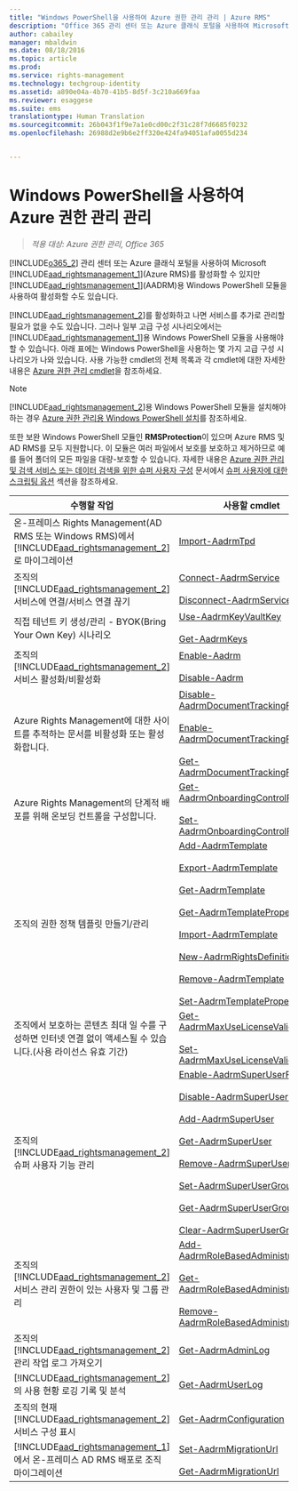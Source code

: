 ```yaml
---
title: "Windows PowerShell을 사용하여 Azure 권한 관리 관리 | Azure RMS"
description: "Office 365 관리 센터 또는 Azure 클래식 포털을 사용하여 Microsoft Azure RMS(권한 관리)를 활성화할 수 있지만 AADRM용 Windows PowerShell 모듈을 사용하여 활성화할 수도 있습니다."
author: cabailey
manager: mbaldwin
ms.date: 08/18/2016
ms.topic: article
ms.prod: 
ms.service: rights-management
ms.technology: techgroup-identity
ms.assetid: a890e04a-4b70-41b5-8d5f-3c210a669faa
ms.reviewer: esaggese
ms.suite: ems
translationtype: Human Translation
ms.sourcegitcommit: 26b043f1f9e7a1e0cd00c2f31c28f7d6685f0232
ms.openlocfilehash: 26988d2e9b6e2ff320e424fa94051afa0055d234


---
```


# Windows PowerShell을 사용하여 Azure 권한 관리 관리

>*적용 대상: Azure 권한 관리, Office 365*

[!INCLUDE[o365_2](../includes/o365_2_md.md)] 관리 센터 또는 Azure 클래식 포털을 사용하여 Microsoft [!INCLUDE[aad_rightsmanagement_1](../includes/aad_rightsmanagement_1_md.md)](Azure RMS)를 활성화할 수 있지만 [!INCLUDE[aad_rightsmanagement_1](../includes/aad_rightsmanagement_1_md.md)](AADRM)용 Windows PowerShell 모듈을 사용하여 활성화할 수도 있습니다.

[!INCLUDE[aad_rightsmanagement_2](../includes/aad_rightsmanagement_2_md.md)]를 활성화하고 나면 서비스를 추가로 관리할 필요가 없을 수도 있습니다. 그러나 일부 고급 구성 시나리오에서는 [!INCLUDE[aad_rightsmanagement_1](../includes/aad_rightsmanagement_1_md.md)]용 Windows PowerShell 모듈을 사용해야 할 수 있습니다. 아래 표에는 Windows PowerShell을 사용하는 몇 가지 고급 구성 시나리오가 나와 있습니다. 사용 가능한 cmdlet의 전체 목록과 각 cmdlet에 대한 자세한 내용은 [Azure 권한 관리 cmdlet](http://msdn.microsoft.com/library/azure/dn629398.aspx)을 참조하세요.

> [!NOTE]
> [!INCLUDE[aad_rightsmanagement_2](../includes/aad_rightsmanagement_2_md.md)]용 Windows PowerShell 모듈을 설치해야 하는 경우 [Azure 권한 관리용 Windows PowerShell 설치](install-powershell.md)를 참조하세요.

또한 보완 Windows PowerShell 모듈인 **RMSProtection**이 있으며 Azure RMS 및 AD RMS를 모두 지원합니다. 이 모듈은 여러 파일에서 보호를 보호하고 제거하므로 예를 들어 폴더의 모든 파일을 대량-보호할 수 있습니다. 자세한 내용은 [Azure 권한 관리 및 검색 서비스 또는 데이터 검색을 위한 슈퍼 사용자 구성](configure-super-users.md) 문서에서 [슈퍼 사용자에 대한 스크립팅 옵션](configure-super-users.md#scripting-options-for-super-users) 섹션을 참조하세요.

|수행할 작업|사용할 cmdlet|
|-------------------|------------------------------|
|온-프레미스 Rights Management(AD RMS 또는 Windows RMS)에서 [!INCLUDE[aad_rightsmanagement_2](../includes/aad_rightsmanagement_2_md.md)]로 마이그레이션|[Import-AadrmTpd](http://msdn.microsoft.com/library/azure/dn857523.aspx)|
|조직의 [!INCLUDE[aad_rightsmanagement_2](../includes/aad_rightsmanagement_2_md.md)] 서비스에 연결/서비스 연결 끊기|[Connect-AadrmService](http://msdn.microsoft.com/library/azure/dn629415.aspx)<br /><br />[Disconnect-AadrmService](http://msdn.microsoft.com/library/azure/dn629416.aspx)|
|직접 테넌트 키 생성/관리 - BYOK(Bring Your Own Key) 시나리오|[Use-AadrmKeyVaultKey](https://msdn.microsoft.com/library/azure/mt759829.aspx)<br /><br />[Get-AadrmKeys](http://msdn.microsoft.com/library/azure/dn629420.aspx)|
|조직의 [!INCLUDE[aad_rightsmanagement_2](../includes/aad_rightsmanagement_2_md.md)] 서비스 활성화/비활성화|[Enable-Aadrm](http://msdn.microsoft.com/library/azure/dn629412.aspx)<br /><br />[Disable-Aadrm](http://msdn.microsoft.com/library/azure/dn629422.aspx)|
|Azure Rights Management에 대한 사이트를 추적하는 문서를 비활성화 또는 활성화합니다.|[Disable-AadrmDocumentTrackingFeature](https://msdn.microsoft.com/library/azure/mt548471.aspx)<br /><br />[Enable-AadrmDocumentTrackingFeature](https://msdn.microsoft.com/library/azure/mt548469.aspx)<br /><br />[Get-AadrmDocumentTrackingFeature](https://msdn.microsoft.com/library/azure/mt548470.aspx)|
|Azure Rights Management의 단계적 배포를 위해 온보딩 컨트롤을 구성합니다.|[Get-AadrmOnboardingControlPolicy](http://msdn.microsoft.com/library/azure/dn857522.aspx)<br /><br />[Set-AadrmOnboardingControlPolicy](http://msdn.microsoft.com/library/azure/dn857521.aspx)|
|조직의 권한 정책 템플릿 만들기/관리|[Add-AadrmTemplate](http://msdn.microsoft.com/library/azure/dn727075.aspx)<br /><br />[Export-AadrmTemplate](http://msdn.microsoft.com/library/azure/dn727078.aspx)<br /><br />[Get-AadrmTemplate](http://msdn.microsoft.com/library/azure/dn727079.aspx)<br /><br />[Get-AadrmTemplateProperty](http://msdn.microsoft.com/library/azure/dn727081.aspx)<br /><br />[Import-AadrmTemplate](http://msdn.microsoft.com/library/azure/dn727077.aspx)<br /><br />[New-AadrmRightsDefinition](http://msdn.microsoft.com/library/azure/dn727080.aspx)<br /><br />[Remove-AadrmTemplate](http://msdn.microsoft.com/library/azure/dn727082.aspx)<br /><br />[Set-AadrmTemplateProperty](http://msdn.microsoft.com/library/azure/dn727076.aspx)|
|조직에서 보호하는 콘텐츠 최대 일 수를 구성하면 인터넷 연결 없이 액세스될 수 있습니다.(사용 라이선스 유효 기간)|[Get-AadrmMaxUseLicenseValidityTime](https://msdn.microsoft.com/library/azure/dn932062.aspx)<br /><br />[Set-AadrmMaxUseLicenseValidityTime](https://msdn.microsoft.com/library/azure/dn932063.aspx)|
|조직의 [!INCLUDE[aad_rightsmanagement_2](../includes/aad_rightsmanagement_2_md.md)] 슈퍼 사용자 기능 관리|[Enable-AadrmSuperUserFeature](https://msdn.microsoft.com/library/azure/dn629400.aspx)<br /><br />[Disable-AadrmSuperUserFeature](https://msdn.microsoft.com/library/azure/dn629428.aspx)<br /><br />[Add-AadrmSuperUser](http://msdn.microsoft.com/library/azure/dn629411.aspx)<br /><br />[Get-AadrmSuperUser](https://msdn.microsoft.com/library/azure/dn629408.aspx)<br /><br />[Remove-AadrmSuperUser](https://msdn.microsoft.com/library/azure/dn629405.aspx)<br /><br />[Set-AadrmSuperUserGroup](https://msdn.microsoft.com/library/azure/mt653943.aspx)<br /><br />[Get-AadrmSuperUserGroup](https://msdn.microsoft.com/library/azure/mt653942.aspx)<br /><br />[Clear-AadrmSuperUserGroup](https://msdn.microsoft.com/library/azure/mt653944.aspx)|
|조직의 [!INCLUDE[aad_rightsmanagement_2](../includes/aad_rightsmanagement_2_md.md)] 서비스 관리 권한이 있는 사용자 및 그룹 관리|[Add-AadrmRoleBasedAdministrator](http://msdn.microsoft.com/library/azure/dn629417.aspx)<br /><br />[Get-AadrmRoleBasedAdministrator](https://msdn.microsoft.com/library/azure/dn629407.aspx)<br /><br />[Remove-AadrmRoleBasedAdministrator](https://msdn.microsoft.com/library/azure/dn629424.aspx)|
|조직의 [!INCLUDE[aad_rightsmanagement_2](../includes/aad_rightsmanagement_2_md.md)] 관리 작업 로그 가져오기|[Get-AadrmAdminLog](https://msdn.microsoft.com/library/azure/dn629430.aspx)|
|[!INCLUDE[aad_rightsmanagement_2](../includes/aad_rightsmanagement_2_md.md)]의 사용 현황 로깅 기록 및 분석|[Get-AadrmUserLog](https://msdn.microsoft.com/library/azure/mt653941.aspx)|
|조직의 현재 [!INCLUDE[aad_rightsmanagement_2](../includes/aad_rightsmanagement_2_md.md)] 서비스 구성 표시|[Get-AadrmConfiguration](http://msdn.microsoft.com/library/azure/dn629410.aspx)|
|[!INCLUDE[aad_rightsmanagement_1](../includes/aad_rightsmanagement_1_md.md)]에서 온-프레미스 AD RMS 배포로 조직 마이그레이션|[Set-AadrmMigrationUrl](https://msdn.microsoft.com/library/azure/dn629429.aspx)<br /><br />[Get-AadrmMigrationUrl](http://msdn.microsoft.com/library/azure/dn629403.aspx)|






<!--HONumber=Aug16_HO4-->


